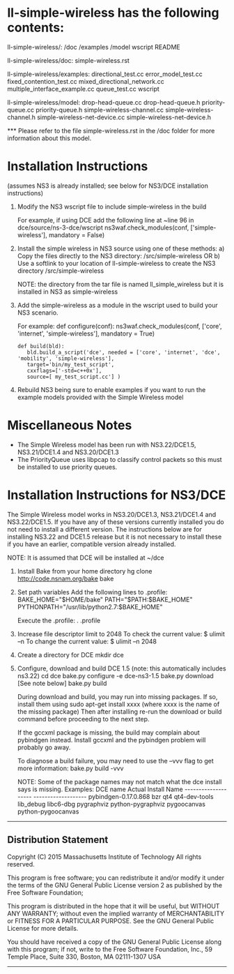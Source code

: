 ll-simple-wireless has the following contents:
==============================================
ll-simple-wireless/:
  /doc
  /examples
  /model
  wscript
  README

ll-simple-wireless/doc:
  simple-wireless.rst

ll-simple-wireless/examples:
  directional_test.cc
  error_model_test.cc
  fixed_contention_test.cc
  mixed_directional_network.cc
  multiple_interface_example.cc
  queue_test.cc
  wscript

ll-simple-wireless/model:
  drop-head-queue.cc
  drop-head-queue.h
  priority-queue.cc
  priority-queue.h
  simple-wireless-channel.cc
  simple-wireless-channel.h
  simple-wireless-net-device.cc
  simple-wireless-net-device.h


*** Please refer to the file simple-wireless.rst in the /doc folder for more information about this model.

Installation Instructions
============================================================
(assumes NS3 is already installed; see below for NS3/DCE installation instructions)

1. Modify the NS3 wscript file to include simple-wireless in the build

   For example, if using DCE add the following line at ~line 96 in dce/source/ns-3-dce/wscript
          ns3waf.check_modules(conf, ['simple-wireless'], mandatory = False)

2. Install the simple wireless in NS3 source using one of these methods:
     a) Copy the files directly to the NS3 directory: /src/simple-wireless
     OR
     b) Use a softlink to your location of ll-simple-wireless to create the NS3 directory /src/simple-wireless
     
     NOTE: the directory from the tar file is named ll_simple_wireless but it is installed in NS3 as simple-wireless

3. Add the simple-wireless as a module in the wscript used to build your NS3 scenario.
   
   For example:
       def configure(conf): 
          ns3waf.check_modules(conf, ['core', 'internet', 'simple-wireless'], mandatory = True)

       def build(bld):
          bld.build_a_script('dce', needed = ['core', 'internet', 'dce', 'mobility', 'simple-wireless'],
          target='bin/my_test_script',
          cxxflags=['-std=c++0x'],
          source=[ my_test_script.cc'] )

4. Rebuild NS3 being sure to enable examples if you want to run the example models provided with the Simple Wireless model

Miscellaneous Notes
===========================================================
* The Simple Wireless model has been run with NS3.22/DCE1.5, NS3.21/DCE1.4 and NS3.20/DCE1.3
* The PriorityQueue uses libpcap to classify control packets so this must be installed to use priority queues.

Installation Instructions for NS3/DCE
============================================================
The Simple Wireless model works in NS3.20/DCE1.3, NS3.21/DCE1.4 and NS3.22/DCE1.5. 
If you have any of these versions currently installed you do not need to install a different version. 
The instructions below are for installing NS3.22 and DCE1.5 release but it is not necessary to install
these if you have an earlier, compatible version already installed.

NOTE: It is assumed that DCE will be installed at ~/dce

1. Install Bake from your home directory
      hg clone http://code.nsnam.org/bake bake

2. Set path variables
      Add the following lines to .profile:
           BAKE_HOME="$HOME/bake"
           PATH="$PATH:$BAKE_HOME"
           PYTHONPATH="/usr/lib/python2.7:$BAKE_HOME"

      Execute the .profile:
           . .profile
           
3. Increase file descriptor limit to 2048
      To check the current value:  	$ ulimit –n
      To change the current value: 	$ ulimit –n 2048

4. Create a directory for DCE
      mkdir dce 

5. Configure, download and build DCE 1.5 (note: this automatically includes ns3.22)
      cd dce
      bake.py configure -e dce-ns3-1.5
      bake.py download    [See note below]
      bake.py build

   During download and build, you may run into missing packages. If so, install them using
   sudo apt-get install xxxx  (where xxxx is the name of the missing package)
   Then after installing re-run the download or build command before proceeding to the next step.

   If the gccxml package is missing, the build may complain about pybindgen instead.  Install gccxml and the pybindgen problem will probably go away. 

   To diagnose a build failure, you may need to use the –vvv flag to get more information:
        bake.py build -vvv

   NOTE: Some of the package names may not match what the dce install says is missing. Examples:
        DCE name                Actual Install Name
        --------------------    -------------------
        pybindgen-0.17.0.868    bzr
        qt4                     qt4-dev-tools
        lib_debug               libc6-dbg
        pygraphviz              python-pygraphviz
        pygoocanvas             python-pygoocanvas


**********************************************************************************************************************************
Distribution Statement
----------------------

 Copyright (C) 2015 Massachusetts Institute of Technology
 All rights reserved.

 This program is free software; you can redistribute it and/or modify
 it under the terms of the GNU General Public License version 2 as
 published by the Free Software Foundation;

 This program is distributed in the hope that it will be useful,
 but WITHOUT ANY WARRANTY; without even the implied warranty of
 MERCHANTABILITY or FITNESS FOR A PARTICULAR PURPOSE.  See the
 GNU General Public License for more details.
 
 You should have received a copy of the GNU General Public License
 along with this program; if not, write to the Free Software
 Foundation, Inc., 59 Temple Place, Suite 330, Boston, MA  02111-1307  USA

**********************************************************************************************************************************
